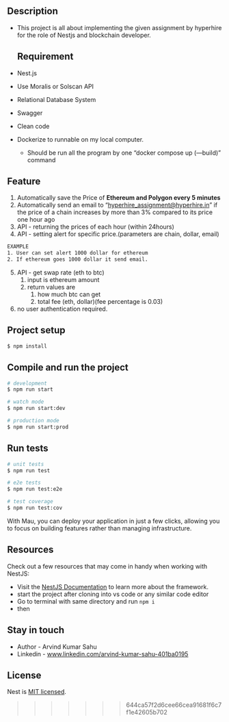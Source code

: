 
## Description
- This project is all about implementing the given assignment by hyperhire for the role of Nestjs and blockchain developer.

  ## Requirement
- Nest.js
- Use Moralis or Solscan API
- Relational Database System
- Swagger
- Clean code
- Dockerize to runnable on my local computer.
    - Should be run all the program by one “docker compose up (—build)” command


## Feature

1. Automatically save the Price of **Ethereum and Polygon every 5 minutes**
2. Automatically send an email to “hyperhire_assignment@hyperhire.in” if the price of a chain increases by more than 3% compared to its price one hour ago
3. API - returning the prices of each hour (within 24hours)
4. API  - setting alert for specific price.(parameters are chain, dollar, email)

```bash
EXAMPLE
1. User can set alert 1000 dollar for ethereum
2. If ethereum goes 1000 dollar it send email.
```

5. API - get swap rate (eth to btc)
    1. input is ethereum amount
    2. return values are
        1. how much btc can get
        2. total fee (eth, dollar)(fee percentage is 0.03)
6. no user authentication required.

## Project setup

```bash
$ npm install
```

## Compile and run the project

```bash
# development
$ npm run start

# watch mode
$ npm run start:dev

# production mode
$ npm run start:prod
```

## Run tests

```bash
# unit tests
$ npm run test

# e2e tests
$ npm run test:e2e

# test coverage
$ npm run test:cov
```

With Mau, you can deploy your application in just a few clicks, allowing you to focus on building features rather than managing infrastructure.

## Resources

Check out a few resources that may come in handy when working with NestJS:

- Visit the [NestJS Documentation](https://docs.nestjs.com) to learn more about the framework.
- start the project after cloning into vs code or any similar code editor
- Go to terminal with same directory and run `npm i`
- then 

## Stay in touch

- Author - Arvind Kumar Sahu
- Linkedin - www.linkedin.com/arvind-kumar-sahu-401ba0195


## License

Nest is [MIT licensed](https://github.com/nestjs/nest/blob/master/LICENSE).
>>>>>>> 644ca57f2d6cee66cea91681f6c7f1e42605b702
